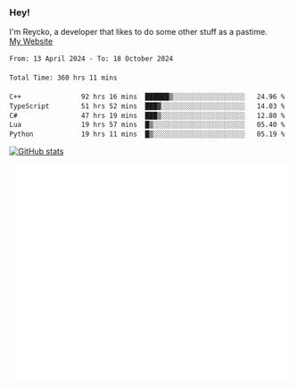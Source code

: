 ### Hey!
I'm Reycko, a developer that likes to do some other stuff as a pastime.  
[My Website](https://reycko.root.sx)

<!--START_SECTION:wakasection-->

```txt
From: 13 April 2024 - To: 18 October 2024

Total Time: 360 hrs 11 mins

C++               92 hrs 16 mins  ██████▒░░░░░░░░░░░░░░░░░░   24.96 %
TypeScript        51 hrs 52 mins  ███▓░░░░░░░░░░░░░░░░░░░░░   14.03 %
C#                47 hrs 19 mins  ███▒░░░░░░░░░░░░░░░░░░░░░   12.80 %
Lua               19 hrs 57 mins  █▒░░░░░░░░░░░░░░░░░░░░░░░   05.40 %
Python            19 hrs 11 mins  █▒░░░░░░░░░░░░░░░░░░░░░░░   05.19 %
```

<!--END_SECTION:wakasection-->

[![GitHub stats](https://github-readme-stats.vercel.app/api?username=Reycko&show_icons=true&theme=dark&hide_title=true&count_private=true)](https://github.com/anuraghazra/github-readme-stats)

![Metrics](/github-metrics.svg)
